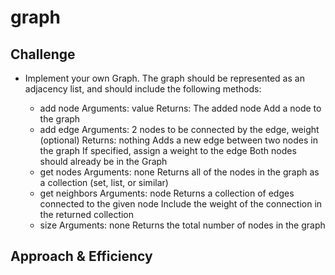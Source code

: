 # graph


## Challenge
- Implement your own Graph. The graph should be represented as an adjacency list, and should include the following methods:

  - add node
      Arguments: value
      Returns: The added node
      Add a node to the graph
  - add edge
      Arguments: 2 nodes to be connected by the edge, weight (optional)
      Returns: nothing
      Adds a new edge between two nodes in the graph
      If specified, assign a weight to the edge
      Both nodes should already be in the Graph
  - get nodes
      Arguments: none
      Returns all of the nodes in the graph as a collection (set, list, or similar)
  - get neighbors
      Arguments: node
      Returns a collection of edges connected to the given node
      Include the weight of the connection in the returned collection
  - size
      Arguments: none
      Returns the total number of nodes in the graph

## Approach & Efficiency
